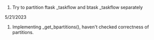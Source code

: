 1. Try to partition ftask \_taskflow and btask \_taskflow separately

5/21/2023
1. Implementing \_get\_bpartitions(), haven't checked correctness of partitions. 

